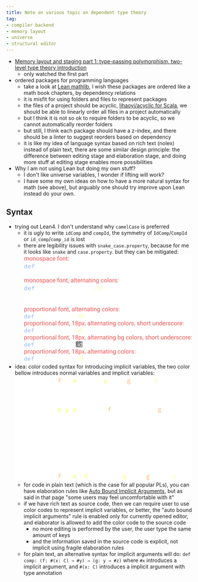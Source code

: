 ```yaml
---
title: Note on various topic on dependent type theory
tag:
- compiler backend
- memory layout
- universe
- structural editor
---
```


* [Memory layout and staging part 1: type-passing polymorphism, two-level type theory introduction](https://www.youtube.com/watch?v=OmNqXP9Hp_A&t=1725s)
  * only watched the first part
* ordered packages for programming languages
  * take a look at [Lean mathlib](https://github.com/leanprover-community/mathlib/tree/master/src), I wish these packages are ordered like a math book chapters, by dependency relations
  * it is misfit for using folders and files to represent packages
  * the files of a project should be acyclic, [lihaoyi/acyclic for Scala](https://github.com/lihaoyi/acyclic), we should be able to linearly order all files in a project automatically
  * but I think it is not so ok to require folders to be acyclic, so we cannot automatically reorder folders
  * but still, I think each package should have a z-index, and there should be a linter to suggest reorders based on dependency
  * it is like my idea of language syntax based on rich text (nolex) instead of plain text, there are some similar design principle: the difference between editing stage and elaboration stage, and doing more stuff at editing stage enables more possibilities
* Why I am not using Lean but doing my own stuff?
  * I don't like universe variables, I wonder if lifting will work?
  * I have some my own ideas on how to have a more natural syntax for math (see above), but arguably one should try improve upon Lean instead do your own.

## Syntax

* trying out Lean4. I don't understand why `camelCase` is preferred
  * it is ugly to write `idComp` and `compId`, the symmetry of `IdComp`/`CompId` or `id_comp`/`comp_id` is lost
  * there are legibility issues with `snake_case.property`, because for me it looks like `snake` and `case.property`. but they can be mitigated:  
    ![](2021-01-17_demo.svg)
* idea: color coded syntax for introducing implicit variables, the two color bellow introduces normal variables and implicit variables:  
    ![](2021-01-17_demo_color_code.svg)
  * for code in plain text (which is the case for all popular PLs), you can have elaboration rules like [Auto Bound Implicit Arguments](https://leanprover.github.io/lean4/doc/autobound.html#auto-bound-implict-arguments), but as said in that page "some users may feel uncomfortable with it"
  * if we have rich text as source code, then we can require user to use color codes to represent implicit variables, or better, the "auto bound implicit arguments" rule is enabled only for currently opened editor, and elaborator is allowed to add the color code to the source code
    * no more editing is performed by the user, the user type the same amount of keys
    * and the information saved in the source code is explicit, not implicit using fragile elaboration rules
  * for plain text, an alternative syntax for implicit arguments will do: `def comp: (f: #(x: C) → #y) → (g: y → #z)` where `#x` introduces a implicit argument, and `#(x: C)` introduces a implicit argument with type annotation
